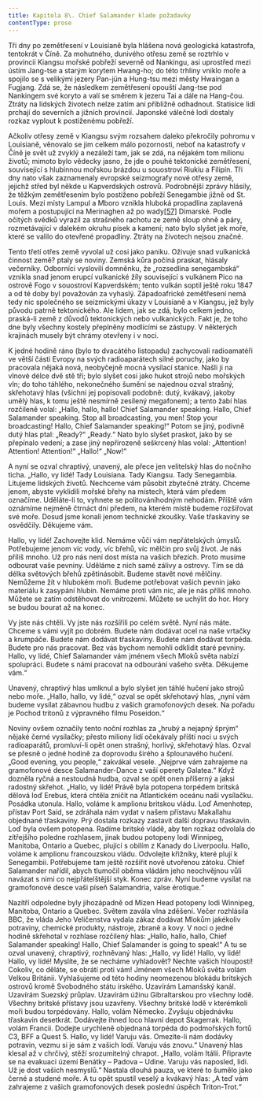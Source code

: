```yaml
---
title: Kapitola 8\. Chief Salamander klade požadavky
contentType: prose
---
```


<section>

Tři dny po zemětřesení v Louisianě byla hlášena nová geologická katastrofa, tentokrát v Číně. Za mohutného, dunivého otřesu země se roztrhlo v provincii Kiangsu mořské pobřeží severně od Nankingu, asi uprostřed mezi ústím Jang-tse a starým korytem Hwang-ho; do této trhliny vniklo moře a spojilo se s velikými jezery Pan-jün a Hung-tsu mezi městy Hwaingan a Fugjang. Zdá se, že následkem zemětřesení opouští Jang-tse pod Nankingem své koryto a valí se směrem k jezeru Tai a dále na Hang-čou. Ztráty na lidských životech nelze zatím ani přibližně odhadnout. Statisíce lidí prchají do severních a jižních provincií. Japonské válečné lodi dostaly rozkaz vyplout k postiženému pobřeží.

Ačkoliv otřesy země v Kiangsu svým rozsahem daleko překročily pohromu v Louisianě, věnovalo se jim celkem málo pozornosti, neboť na katastrofy v Číně je svět už zvyklý a nezáleží tam, jak se zdá, na nějakém tom milionu životů; mimoto bylo vědecky jasno, že jde o pouhé tektonické zemětřesení, související s hlubinnou mořskou brázdou u souostroví Riukiu a Filipín. Tři dny nato však zaznamenaly evropské seizmografy nové otřesy země, jejichž střed byl někde u Kapverdských ostrovů. Podrobnější zprávy hlásily, že těžkým zemětřesením bylo postiženo pobřeží Senegambie jižně od St. Louis. Mezi místy Lampul a Mboro vznikla hluboká propadlina zaplavená mořem a postupující na Merinaghen až po wady[\[57\]](./resources/undefined) Dimarské. Podle očitých svědků vyrazil za strašného rachotu ze země sloup ohně a páry, rozmetávající v dalekém okruhu písek a kamení; nato bylo slyšet jek moře, které se valilo do otevřené propadliny. Ztráty na životech nejsou značné.

Tento třetí otřes země vyvolal už cosi jako paniku. Oživuje snad vulkanická činnost země? ptaly se noviny. Zemská kůra počíná praskat, hlásaly večerníky. Odborníci vyslovili domněnku, že „rozsedlina senegambská“ vznikla snad jenom erupcí vulkanické žíly související s vulkánem Pico na ostrově Fogo v souostroví Kapverdském; tento vulkán soptil ještě roku 1847 a od té doby byl považován za vyhaslý. Západoafrické zemětřesení nemá tedy nic společného se seizmickými úkazy v Louisianě a v Kiangsu, jež byly původu patrně tektonického. Ale lidem, jak se zdá, bylo celkem jedno, praská-li země z důvodů tektonických nebo vulkanických. Fakt je, že toho dne byly všechny kostely přeplněny modlícími se zástupy. V některých krajinách musely být chrámy otevřeny i v noci.

K jedné hodině ráno (bylo to dvacátého listopadu) zachycovali radioamatéři ve větší části Evropy na svých radioaparátech silné poruchy, jako by pracovala nějaká nová, neobyčejně mocná vysílací stanice. Našli ji na vlnové délce dvě stě tři; bylo slyšet cosi jako hukot strojů nebo mořských vln; do toho táhlého, nekonečného šumění se najednou ozval strašný, skřehotavý hlas (všichni jej popisovali podobně: dutý, kvákavý, jakoby umělý hlas, k tomu ještě nesmírně zesílený megafonem); a tento žabí hlas rozčileně volal: „Hallo, hallo, hallo! Chief Salamander speaking. Hallo, Chief Salamander speaking. Stop all broadcasting, you men! Stop your broadcasting! Hallo, Chief Salamander speaking!“ Potom se jiný, podivně dutý hlas ptal: „Ready?“ „Ready.“ Nato bylo slyšet praskot, jako by se přepínalo vedení; a zase jiný nepřirozeně seškrcený hlas volal: „Attention! Attention! Attention!“ „Hallo!“ „Now!“

A nyní se ozval chraptivý, unavený, ale přece jen velitelský hlas do nočního ticha. „Hallo, vy lidé! Tady Louisiana. Tady Kiangsu. Tady Senegambia. Litujeme lidských životů. Nechceme vám působit zbytečné ztráty. Chceme jenom, abyste vyklidili mořské břehy na místech, která vám předem označíme. Uděláte-li to, vyhnete se politováníhodným nehodám. Příště vám oznámíme nejméně čtrnáct dní předem, na kterém místě budeme rozšiřovat své moře. Dosud jsme konali jenom technické zkoušky. Vaše třaskaviny se osvědčily. Děkujeme vám.

Hallo, vy lidé! Zachovejte klid. Nemáme vůči vám nepřátelských úmyslů. Potřebujeme jenom víc vody, víc břehů, víc mělčin pro svůj život. Je nás příliš mnoho. Už pro nás není dost místa na vašich březích. Proto musíme odbourat vaše pevniny. Uděláme z nich samé zálivy a ostrovy. Tím se dá délka světových břehů zpětinásobit. Budeme stavět nové mělčiny. Nemůžeme žít v hlubokém moři. Budeme potřebovat vašich pevnin jako materiálu k zasypání hlubin. Nemáme proti vám nic, ale je nás příliš mnoho. Můžete se zatím odstěhovat do vnitrozemí. Můžete se uchýlit do hor. Hory se budou bourat až na konec.

Vy jste nás chtěli. Vy jste nás rozšířili po celém světě. Nyní nás máte. Chceme s vámi vyjít po dobrém. Budete nám dodávat ocel na naše vrtačky a krumpáče. Budete nám dodávat třaskaviny. Budete nám dodávat torpéda. Budete pro nás pracovat. Bez vás bychom nemohli odklidit staré pevniny. Hallo, vy lidé, Chief Salamander vám jménem všech Mloků světa nabízí spolupráci. Budete s námi pracovat na odbourání vašeho světa. Děkujeme vám.“

Unavený, chraptivý hlas umlknul a bylo slyšet jen táhlé hučení jako strojů nebo moře. „Hallo, hallo, vy lidé,“ ozval se opět skřehotavý hlas, „nyní vám budeme vysílat zábavnou hudbu z vašich gramofonových desek. Na pořadu je Pochod tritonů z výpravného filmu Poseidon.“

Noviny ovšem označily tento noční rozhlas za „hrubý a nejapný šprým“ nějaké černé vysílačky; přesto miliony lidí očekávaly příští noci u svých radioaparátů, promluví-li opět onen strašný, horlivý, skřehotavý hlas. Ozval se přesně o jedné hodině za doprovodu širého a šplounavého hučení. „Good evening, you people,“ zakvákal vesele. „Nejprve vám zahrajeme na gramofonové desce Salamander-Dance z vaší operety Galatea.“ Když dozněla ryčná a nestoudná hudba, ozval se opět onen příšerný a jaksi radostný skřehot. „Hallo, vy lidé! Právě byla potopena torpédem britská dělová loď Erebus, která chtěla zničit na Atlantickém oceánu naši vysílačku. Posádka utonula. Hallo, voláme k amplionu britskou vládu. Loď Amenhotep, přístav Port Said, se zdráhala nám vydat v našem přístavu Makallahu objednané třaskaviny. Prý dostala rozkazy zastavit další dopravu třaskavin. Loď byla ovšem potopena. Radíme britské vládě, aby ten rozkaz odvolala do zítřejšího poledne rozhlasem, jinak budou potopeny lodi Winnipeg, Manitoba, Ontario a Quebec, plující s obilím z Kanady do Liverpoolu. Hallo, voláme k amplionu francouzskou vládu. Odvolejte křižníky, které plují k Senegambii. Potřebujeme tam ještě rozšířit nově utvořenou zátoku. Chief Salamander nařídil, abych tlumočil oběma vládám jeho neochvějnou vůli navázat s nimi co nejpřátelštější styk. Konec zpráv. Nyní budeme vysílat na gramofonové desce vaši píseň Salamandria, valse érotique.“

Nazítří odpoledne byly jihozápadně od Mizen Head potopeny lodi Winnipeg, Manitoba, Ontario a Quebec. Světem zavála vlna zděšení. Večer rozhlásila BBC, že vláda Jeho Veličenstva vydala zákaz dodávat Mlokům jakékoliv potraviny, chemické produkty, nástroje, zbraně a kovy. V noci o jedné hodině skřehotal v rozhlase rozčilený hlas: „Hallo, hallo, hallo, Chief Salamander speaking! Hallo, Chief Salamander is going to speak!“ A tu se ozval unavený, chraptivý, rozhněvaný hlas: „Hallo, vy lidé! Hallo, vy lidé! Hallo, vy lidé! Myslíte, že se necháme vyhladovět? Nechte vašich hloupostí! Cokoliv, co děláte, se obrátí proti vám! Jménem všech Mloků světa volám Velkou Británii. Vyhlašujeme od této hodiny neomezenou blokádu britských ostrovů kromě Svobodného státu irského. Uzavírám Lamanšský kanál. Uzavírám Suezský průplav. Uzavírám úžinu Gibraltarskou pro všechny lodě. Všechny britské přístavy jsou uzavřeny. Všechny britské lodě v kterémkoli moři budou torpédovány. Hallo, volám Německo. Zvyšuju objednávku třaskavin desetkrát. Dodávejte ihned loco hlavní depot Skagerrak. Hallo, volám Francii. Dodejte urychleně objednaná torpéda do podmořských fortů C3, BFF a Quest 5. Hallo, vy lidé! Varuju vás. Omezíte-li nám dodávky potravin, vezmu si je sám z vašich lodí. Varuju vás znovu.“ Unavený hlas klesal až v chrčivý, stěží srozumitelný chrapot. „Hallo, volám Itálii. Připravte se na evakuaci území Benátky – Padova – Udine. Varuju vás naposled, lidi. Už je dost vašich nesmyslů.“ Nastala dlouhá pauza, ve které to šumělo jako černé a studené moře. A tu opět spustil veselý a kvákavý hlas: „A teď vám zahrajeme z vašich gramofonových desek poslední úspěch Triton-Trot.“

</section>

